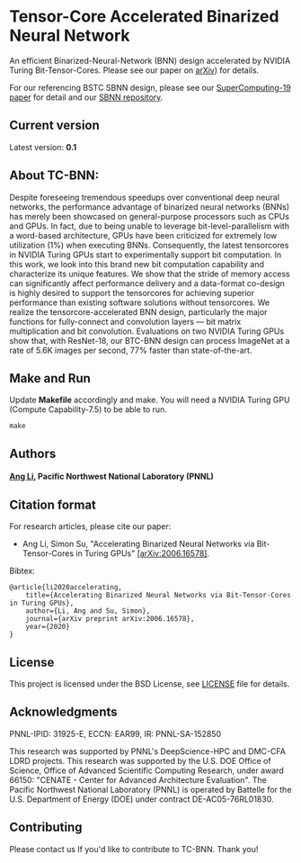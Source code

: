 # Tensor-Core Accelerated Binarized Neural Network
An efficient Binarized-Neural-Network (BNN) design accelerated by 
NVIDIA Turing Bit-Tensor-Cores. 
Please see our paper on [arXiv](https://arxiv.org/abs/2006.16578)) for details.

For our referencing BSTC SBNN design, please see our [SuperComputing-19 paper](https://dl.acm.org/doi/10.1145/3295500.3356169) for detail and our [SBNN repository](https://github.com/uuudown/SBNN).

## Current version

Latest version: **0.1**

## About TC-BNN:

Despite foreseeing tremendous speedups over conventional deep neural networks, the performance advantage of binarized neural networks (BNNs) has merely been showcased on general-purpose processors such as CPUs and GPUs. In fact, due to being unable to leverage bit-level-parallelism with a word-based architecture, GPUs have been criticized for extremely low utilization (1%) when executing BNNs. Consequently, the latest tensorcores in NVIDIA Turing GPUs start to experimentally support bit computation. In this work, we look into this brand new bit computation capability and characterize its unique features. We show that the stride of memory access can significantly affect performance delivery and a data-format co-design is highly desired to support the tensorcores for achieving superior performance than existing software solutions without tensorcores. We realize the tensorcore-accelerated BNN design, particularly the major functions for fully-connect and convolution layers — bit matrix multiplication and bit convolution. Evaluations on two NVIDIA Turing GPUs show that, with ResNet-18, our BTC-BNN design can process ImageNet at a rate of 5.6K images per second, 77% faster than state-of-the-art.

## Make and Run
Update **Makefile** accordingly and make. You will need a NVIDIA Turing GPU (Compute Capability-7.5) to be able to run.
```text
make
```

## Authors 

#### [Ang Li](http://www.angliphd.com/), Pacific Northwest National Laboratory (PNNL)

## Citation format

For research articles, please cite our paper:

- Ang Li, Simon Su, "Accelerating Binarized Neural Networks via Bit-Tensor-Cores in Turing GPUs" [[arXiv:2006.16578]](https://arxiv.org/abs/2006.16578).

Bibtex:
```text
@article{li2020accelerating,
    title={Accelerating Binarized Neural Networks via Bit-Tensor-Cores in Turing GPUs},
    author={Li, Ang and Su, Simon},
    journal={arXiv preprint arXiv:2006.16578},
    year={2020}
}

```

## License

This project is licensed under the BSD License, see [LICENSE](LICENSE) file for details.

## Acknowledgments

PNNL-IPID: 31925-E, ECCN: EAR99, IR: PNNL-SA-152850

This research was supported by PNNL's DeepScience-HPC and DMC-CFA LDRD projects. This research was supported by the U.S. DOE Office of Science, Office of Advanced Scientific Computing Research, under award 66150: "CENATE - Center for Advanced Architecture Evaluation". The Pacific Northwest National Laboratory (PNNL) is operated by Battelle for the U.S. Department of Energy (DOE) under contract DE-AC05-76RL01830. 

## Contributing

Please contact us If you'd like to contribute to TC-BNN. Thank you!
